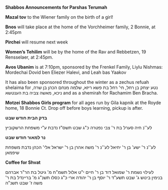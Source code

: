 **Shabbos  Announcements for Parshas Terumah**

**Mazal tov** to the Wiener family on the birth of a girl!

**Bnos** will take place at the home of the Vorchheimer family, 2 Bonnie, at 2:45pm

**Pirchei** will resume next week

**Women’s Tehilim** will be by the home of the Rav and Rebbetzen, 19 Rensselaer, at 2:45pm.

**Avos Ubanim** is at 7:10pm, sponsored by the Frenkel Family, Liylu Nishmas:
Mordechai Dovid ben Eliezer Halevi, and Leah bas Yaakov

It has also been sponsored throughout the winter as a zechus refuah shelaima for
 ,נטע יצחק בן רחל, חי‘ רחל בת פשא ריזא, שלמה מנחם הכהן בן שרה ניכא, מאשה צביה בת הענטשא
and as a shemirah for Rachamim Ben Bracha.

**Motzei Shabbos Girls program**  for all ages run by Gila kapnik at the Royde home, 18 Bonnie Ct.
Drop off before boys learning, pickup is after.

**בדק הבית חודש שבט**

לע''נ חיה סערל בת ר' צבי
נפטרה כ"ג שבט תשס"ז
נדבת ע"י משפחת
הרשקוביץ

**נר למאור
חודש שבט** 

לע''נ ר' ישע' בן ר' יחיאל
לע''נ ר' משה אהרן בן ר'
ישראל אלי' הכהן
נדבת משפחת שיפמאן

**Coffee for Shvat**  

לעילוי נשמת
ר' שמואל דוד בן ר' חיים
י"ט אלול תשמ"ח
מ' גיטל בת הר"ר אברהם
בנימין בינוש
ג' שבט תשע"ד
ר' יוסף בן ר' יהודה ארי
כ"ג כסלו תשנ"ג
מ' בריינדל בת ר' משה
ז' שבט תשנ"ה
